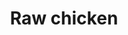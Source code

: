 ---
layout: item
title: Raw chicken
item-id: 2138
datatable: true
id: 2138
name: "Raw chicken"
monsters:
  - id: 1173
    name: "Chicken"
    combat_level: 1
    wiki_url: "https://oldschool.runescape.wiki/w/Chicken"
    drops:
      - quantity: "1"
        noted: false
        rarity: 1
    image: "https://oldschool.runescape.wiki/images/7/72/Chicken_%281%29.png?a7258"
  - id: 1870
    name: "Evil Chicken"
    combat_level: 159
    wiki_url: "https://oldschool.runescape.wiki/w/Evil_Chicken#Normal"
    drops:
      - quantity: "1"
        noted: false
        rarity: 1
    image: "https://oldschool.runescape.wiki/images/thumb/a/a4/Evil_Chicken.png/1200px-Evil_Chicken.png?336d5"
  - id: 5007
    name: "Imp"
    combat_level: 2
    wiki_url: "https://oldschool.runescape.wiki/w/Imp#Regular"
    drops:
      - quantity: "1"
        noted: false
        rarity: 0.0390625
    image: "https://oldschool.runescape.wiki/images/thumb/8/87/Imp_%28Christmas%29.png/1200px-Imp_%28Christmas%29.png?ab866"
  - id: 5008
    name: "Imp"
    combat_level: 3
    wiki_url: "https://oldschool.runescape.wiki/w/Imp#Regular"
    drops:
      - quantity: "1"
        noted: false
        rarity: 0.0390625
    image: "https://oldschool.runescape.wiki/images/thumb/8/87/Imp_%28Christmas%29.png/1200px-Imp_%28Christmas%29.png?ab866"
---